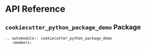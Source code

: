 # API Reference

## `cookiecutter_python_package_demo` Package

```{eval-rst}
.. automodule:: cookiecutter_python_package_demo
   :members:
```
